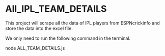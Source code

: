 # All_IPL_TEAM_DETAILS

This project will scrape all the data of IPL players from ESPNcrickinfo and store the data into the excel file.

We only need to run the following command in the terminal.

node ALL_TEAM_DETAILS.js
